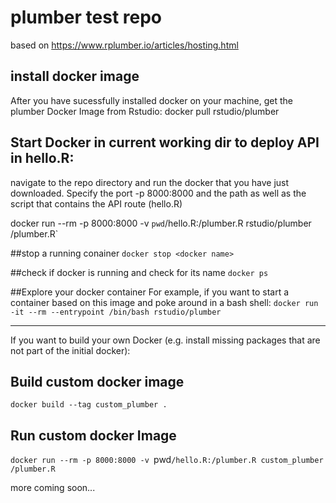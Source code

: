 # plumber test repo
based on https://www.rplumber.io/articles/hosting.html

## install docker image
After you have sucessfully installed docker on your machine, get the plumber Docker Image from Rstudio:
docker pull rstudio/plumber


## Start Docker in current working dir to deploy API in hello.R:
navigate to the repo directory and run the docker that you have just downloaded. Specify the port -p 8000:8000 and the path as well as the script that contains the API route (hello.R)

docker run --rm -p 8000:8000 -v `pwd`/hello.R:/plumber.R rstudio/plumber /plumber.R`


##stop a running conainer
`docker stop <docker name>`


##check if docker is running and check for its name
`docker ps`

##Explore your docker container
For example, if you want to start a container based on this image and poke around in a bash shell:
`docker run -it --rm --entrypoint /bin/bash rstudio/plumber`


---


If you want to build your own Docker (e.g. install missing packages that are not part of the initial docker):
## Build custom docker image
`docker build --tag custom_plumber .`

## Run custom docker Image
`docker run --rm -p 8000:8000 -v `pwd`/hello.R:/plumber.R custom_plumber /plumber.R`


more coming soon...
